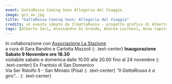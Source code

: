 ```yaml
---
event: GattaRossa Coming Soon Allegoria del Viaggio
image: gcs_av.jpg
title: "GattaRossa Coming Soon: Allegoria del Viaggio"
credits: un evento ideato da IlGattaRossa - progetto grafico di Alberto Gori - foto di Alberto Gori
tags: [Alberto Gori, Alessandro Di Grande, Andrea Lucchesi, Anna Capolupo, Arte, Associazione La Stazione, Carlotta Mazzoli, Disegno, Giampaolo Coppini, Incisione, Luca Mauceri, Marco Zamburru, Pittura, San Miniato, Sara Bandini, Videoarte, Yasmine Dainelli]
---
```

In collaborazione con [Associazione La Stazione](http://www.centrogiovanilastazione.org)  
a cura di Sara Bandini e Carlotta Mazzoli
{: .text-center}
**Inaugurazione Sabato 9 Novembre ore 18.30**  
visitabile sabato e domenica dalle 10.00 alle 20.00 fino al 24 novembre
{: .text-center}
Ex Frantoio di San Domenico  
Via Ser Ridolfo 5 - San Miniato (Pisa)
{: .text-center}
_"Il GattaRossa è a giro"..._
{: .text-center}
